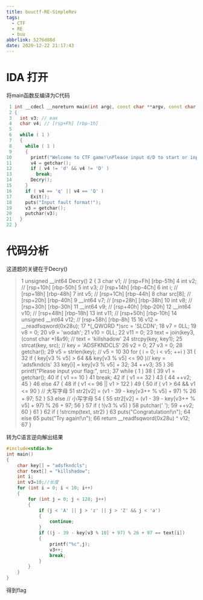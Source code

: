 ```yaml
---
title: buuctf-RE-SimpleRev
tags:
  - CTF
  - RE
  - buu
abbrlink: 5276d88d
date: 2020-12-22 21:17:43
---
```


# IDA 打开

将main函数反编译为C代码

```c++
 1 int __cdecl __noreturn main(int argc, const char **argv, const char **envp)
 2 {
 3   int v3; // eax
 4   char v4; // [rsp+Fh] [rbp-1h]
 5 
 6   while ( 1 )
 7   {
 8     while ( 1 )
 9     {
10       printf("Welcome to CTF game!\nPlease input d/D to start or input q/Q to quit this program: ", argv, envp);
11       v4 = getchar();
12       if ( v4 != 'd' && v4 != 'D' )
13         break;
14       Decry();
15     }
16     if ( v4 == 'q' || v4 == 'Q' )
17       Exit();
18     puts("Input fault format!");
19     v3 = getchar();
20     putchar(v3);
21   }
22 }
```

# 代码分析

这道题的关键在于Decry()

> 1 unsigned __int64 Decry()
>  2 {
>  3   char v1; // [rsp+Fh] [rbp-51h]
>  4   int v2; // [rsp+10h] [rbp-50h]
>  5   int v3; // [rsp+14h] [rbp-4Ch]
>  6   int i; // [rsp+18h] [rbp-48h]
>  7   int v5; // [rsp+1Ch] [rbp-44h]
>  8   char src[8]; // [rsp+20h] [rbp-40h]
>  9   __int64 v7; // [rsp+28h] [rbp-38h]
> 10   int v8; // [rsp+30h] [rbp-30h]
> 11   __int64 v9; // [rsp+40h] [rbp-20h]
> 12   __int64 v10; // [rsp+48h] [rbp-18h]
> 13   int v11; // [rsp+50h] [rbp-10h]
> 14   unsigned __int64 v12; // [rsp+58h] [rbp-8h]
> 15 
> 16   v12 = __readfsqword(0x28u);
> 17   *(_QWORD *)src = 'SLCDN';
> 18   v7 = 0LL;
> 19   v8 = 0;
> 20   v9 = 'wodah';
> 21   v10 = 0LL;
> 22   v11 = 0;
> 23   text = join(key3, (const char *)&v9);         // text = 'killshadow'
> 24   strcpy(key, key1);
> 25   strcat(key, src);                             // key = 'ADSFKNDCLS'
> 26   v2 = 0;
> 27   v3 = 0;
> 28   getchar();
> 29   v5 = strlen(key);                             // v5 = 10
> 30   for ( i = 0; i < v5; ++i )
> 31   {
> 32     if ( key[v3 % v5] > 64 && key[v3 % v5] <= 90 )// key = 'adsfkndcls'
> 33       key[i] = key[v3 % v5] + 32;
> 34     ++v3;
> 35   }
> 36   printf("Please input your flag:", src);
> 37   while ( 1 )
> 38   {
> 39     v1 = getchar();
> 40     if ( v1 == 10 )
> 41       break;
> 42     if ( v1 == 32 )
> 43     {
> 44       ++v2;
> 45     }
> 46     else
> 47     {
> 48       if ( v1 <= 96 || v1 > 122 )
> 49       {
> 50         if ( v1 > 64 && v1 <= 90 )              // 大写字母
> 51           str2[v2] = (v1 - 39 - key[v3++ % v5] + 97) % 26 + 97;
> 52       }
> 53       else                                      // 小写字母
> 54       {
> 55         str2[v2] = (v1 - 39 - key[v3++ % v5] + 97) % 26 + 97;
> 56       }
> 57       if ( !(v3 % v5) )
> 58         putchar(' ');
> 59       ++v2;
> 60     }
> 61   }
> 62   if ( !strcmp(text, str2) )
> 63     puts("Congratulation!\n");
> 64   else
> 65     puts("Try again!\n");
> 66   return __readfsqword(0x28u) ^ v12;
> 67 }

转为C语言逆向解出结果

```c
#include<stdio.h> 
int main()
{
	char key[] = "adsfkndcls";
	char text[] = "killshadow";
	int i;
	int v3=10;//长度 
	for (int i = 0; i < 10; i++)
	{
		for (int j = 0; j < 128; j++)
		{
			if (j < 'A' || j > 'z' || j > 'Z' && j < 'a')
			{
				continue;
			}
			if ((j - 39 - key[v3 % 10] + 97) % 26 + 97 == text[i])
			{
				printf("%c",j);
				v3++;
				break;
			}
		}
	}
}
```

得到flag